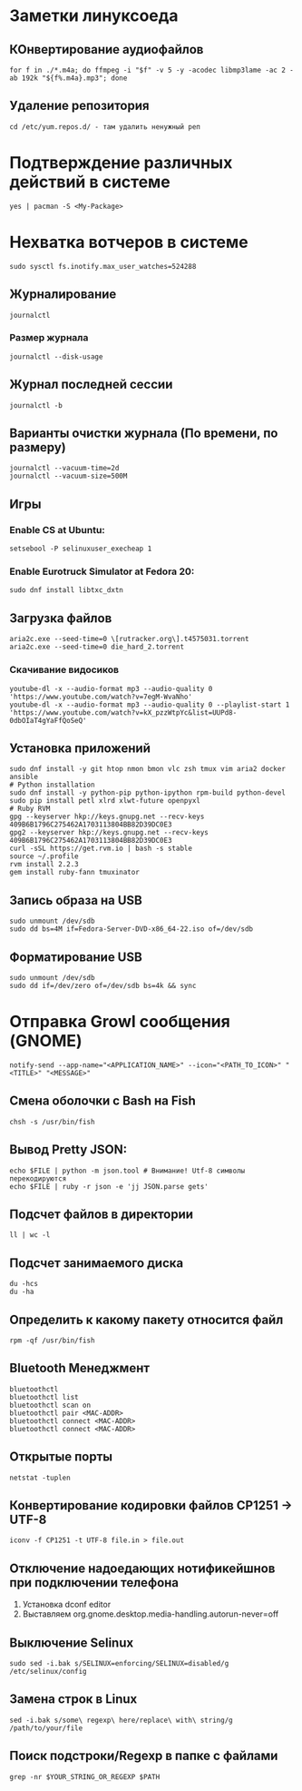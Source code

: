 # Заметки линуксоеда

## КОнвертирование аудиофайлов
```
for f in ./*.m4a; do ffmpeg -i "$f" -v 5 -y -acodec libmp3lame -ac 2 -ab 192k "${f%.m4a}.mp3"; done
```

## Удаление репозитория
```
cd /etc/yum.repos.d/ - там удалить ненужный реп
```

# Подтверждение различных действий в системе 

```
yes | pacman -S <My-Package>
```

# Нехватка вотчеров в системе

```
sudo sysctl fs.inotify.max_user_watches=524288
```

## Журналирование

```
journalctl
```

### Размер журнала

```
journalctl --disk-usage
```

## Журнал последней сессии

```
journalctl -b
```
	
## Варианты очистки журнала (По времени, по размеру)
```
journalctl --vacuum-time=2d
journalctl --vacuum-size=500M
```

## Игры

### Enable CS at Ubuntu:

```
setsebool -P selinuxuser_execheap 1
```

### Enable Eurotruck Simulator at Fedora 20:

```
sudo dnf install libtxc_dxtn
```

## Загрузка файлов

```
aria2c.exe --seed-time=0 \[rutracker.org\].t4575031.torrent
aria2c.exe --seed-time=0 die_hard_2.torrent
```

### Cкачивание видосиков

```
youtube-dl -x --audio-format mp3 --audio-quality 0 'https://www.youtube.com/watch?v=7egM-WvaNho'
youtube-dl -x --audio-format mp3 --audio-quality 0 --playlist-start 1 'https://www.youtube.com/watch?v=kX_pzzWtpYc&list=UUPd8-0dbOIaT4gYaFfQoSeQ'
```

## Установка приложений

```
sudo dnf install -y git htop nmon bmon vlc zsh tmux vim aria2 docker ansible 
# Python installation
sudo dnf install -y python-pip python-ipython rpm-build python-devel
sudo pip install petl xlrd xlwt-future openpyxl
# Ruby RVM
gpg --keyserver hkp://keys.gnupg.net --recv-keys 409B6B1796C275462A1703113804BB82D39DC0E3
gpg2 --keyserver hkp://keys.gnupg.net --recv-keys 409B6B1796C275462A1703113804BB82D39DC0E3
curl -sSL https://get.rvm.io | bash -s stable
source ~/.profile
rvm install 2.2.3
gem install ruby-fann tmuxinator
```

## Запись образа на USB

```
sudo unmount /dev/sdb
sudo dd bs=4M if=Fedora-Server-DVD-x86_64-22.iso of=/dev/sdb
```

## Форматирование USB

```
sudo unmount /dev/sdb
sudo dd if=/dev/zero of=/dev/sdb bs=4k && sync
```

# Отправка Growl сообщения (GNOME)

```
notify-send --app-name="<APPLICATION_NAME>" --icon="<PATH_TO_ICON>" "<TITLE>" "<MESSAGE>"
```

## Смена оболочки с Bash на Fish

```
chsh -s /usr/bin/fish
```

## Вывод Pretty JSON:

```
echo $FILE | python -m json.tool # Внимание! Utf-8 символы перекодируются
echo $FILE | ruby -r json -e 'jj JSON.parse gets'
```

## Подсчет файлов в директории

```
ll | wc -l
```

## Подсчет занимаемого диска

```
du -hcs
du -ha
```

## Определить к какому пакету относится файл
```
rpm -qf /usr/bin/fish
```

## Bluetooth Менеджмент

```
bluetoothctl
bluetoothctl list
bluetoothctl scan on
bluetoothctl pair <MAC-ADDR>
bluetoothctl connect <MAC-ADDR>
bluetoothctl connect <MAC-ADDR>
```

## Открытые порты

```
netstat -tuplen 
```

## Конвертирование кодировки файлов CP1251 -> UTF-8 

```
iconv -f CP1251 -t UTF-8 file.in > file.out
```

## Отключение надоедающих нотификейшнов при подключении телефона

1. Установка dconf editor
2. Выставляем org.gnome.desktop.media-handling.autorun-never=off

## Выключение Selinux

```
sudo sed -i.bak s/SELINUX=enforcing/SELINUX=disabled/g /etc/selinux/config
```

## Замена строк в Linux

```
sed -i.bak s/some\ regexp\ here/replace\ with\ string/g /path/to/your/file
```

## Поиск подстроки/Regexp в папке с файлами

```
grep -nr $YOUR_STRING_OR_REGEXP $PATH
```

	
